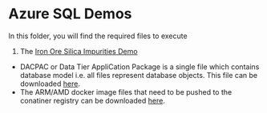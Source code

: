 # Azure SQL Demos 

In this folder, you will find the required files to execute 

1. The [Iron Ore Silica Impurities Demo](https://docs.microsoft.com/en-us/azure/azure-sql-edge/tutorial-deploy-azure-resources)
 * DACPAC or Data Tier AppliCation Package is a single file which contains database model i.e. all files represent database objects. This file can be downloaded [here](https://github.com/microsoft/sql-server-samples/tree/master/samples/demos/azure-sql-edge-demos/iron-ore-silica-impurities/DACPAC).
 * The ARM/AMD docker image files that need to be pushed to the conatiner registry can be downloaded [here](https://github.com/microsoft/sql-server-samples/tree/master/samples/demos/azure-sql-edge-demos/iron-ore-silica-impurities/tar-files). 
